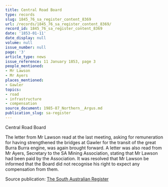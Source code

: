```yaml
---
title: Central Road Board
type: records
slug: 1845_76_sa_register_content_8369
url: /records/1845_76_sa_register_content_8369/
record_id: 1845_76_sa_register_content_8369
date: '1853-01-11'
date_display: null
volume: null
issue_number: null
page: '3'
article_type: news
issue_reference: 11 January 1853, page 3
people_mentioned:
- Mr Lawson
- Mr Ayers
places_mentioned:
- Gawler
topics:
- road
- infrastructure
- compensation
source_document: 1985-87_Northern__Argus.md
publication_slug: sa-register
---
```


Central Road Board

The letter from Mr Lawson read at the last meeting, asking for remuneration for having strengthened the bridges at Gawler for the transit of the great Burra Burra engine, was again brought forward.  A letter was also read from Mr Ayers, Secretary to the SA Mining Association, stating that Mr Lawson had been paid by the Association.  It was resolved that Mr Lawson be informed that the Board did not recognise his right to expect any compensation from them.

Source publication: [The South Australian Register](/publications/sa-register/)
